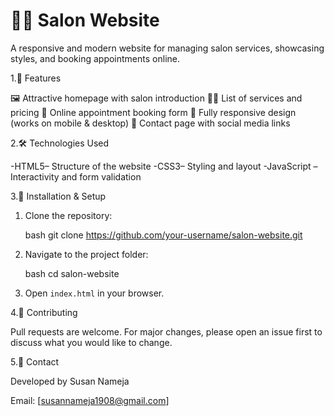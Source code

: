 

# 💇‍♀️ Salon Website

A responsive and modern website for managing salon services, showcasing styles, and booking appointments online.

1.🌟 Features

🖼️ Attractive homepage with salon introduction
💇‍♂️ List of services and pricing
📅 Online appointment booking form
📱 Fully responsive design (works on mobile & desktop)
📍 Contact page with social media links

2.🛠️ Technologies Used

   -HTML5– Structure of the website
   -CSS3– Styling and layout
   -JavaScript – Interactivity and form validation

 3.🚀 Installation & Setup

1. Clone the repository:

   bash
   git clone https://github.com/your-username/salon-website.git
   
2. Navigate to the project folder:

   bash
   cd salon-website
   
3. Open `index.html` in your browser.

4.🤝 Contributing

Pull requests are welcome. For major changes, please open an issue first to discuss what you would like to change.

5.📧 Contact

Developed by Susan Nameja

Email: [susannameja1908@gmail.com]